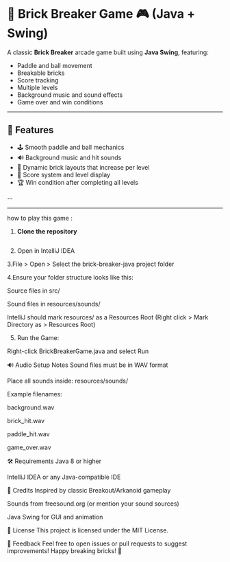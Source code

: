 # 🧱 Brick Breaker Game 🎮 (Java + Swing)

A classic **Brick Breaker** arcade game built using **Java Swing**, featuring:
- Paddle and ball movement
- Breakable bricks
- Score tracking
- Multiple levels
- Background music and sound effects
- Game over and win conditions

---

## 🚀 Features

- 🕹️ Smooth paddle and ball mechanics
- 🔊 Background music and hit sounds
- 🧱 Dynamic brick layouts that increase per level
- 🎯 Score system and level display
- 🏆 Win condition after completing all levels

--

---

how to play this game :

1. **Clone the repository**
   ```bash
2. Open in IntelliJ IDEA

3.File > Open > Select the brick-breaker-java project folder

4.Ensure your folder structure looks like this:

   Source files in src/

   Sound files in resources/sounds/

   IntelliJ should mark resources/ as a Resources Root (Right click > Mark Directory as > Resources Root)

5. Run the Game:

Right-click BrickBreakerGame.java and select Run

🔊 Audio Setup Notes
Sound files must be in WAV format

Place all sounds inside: resources/sounds/

Example filenames:

background.wav

brick_hit.wav

paddle_hit.wav

game_over.wav

🛠️ Requirements
Java 8 or higher

IntelliJ IDEA or any Java-compatible IDE



🙌 Credits
Inspired by classic Breakout/Arkanoid gameplay

Sounds from freesound.org (or mention your sound sources)

Java Swing for GUI and animation

📜 License
This project is licensed under the MIT License.

💬 Feedback
Feel free to open issues or pull requests to suggest improvements!
Happy breaking bricks! 🎉









